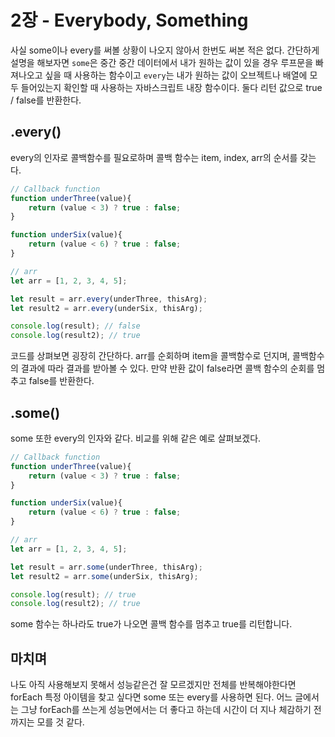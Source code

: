 # 2장 - Everybody, Something

사실 some이나 every를 써볼 상황이 나오지 않아서 한번도 써본 적은 없다. 간단하게 설명을 해보자면 `some`은 중간 중간 데이터에서 내가 원하는 값이 있을 경우 루프문을 빠져나오고 싶을 때 사용하는 함수이고 `every`는 내가 원하는 값이 오브젝트나 배열에 모두 들어있는지 확인할 때 사용하는 자바스크립트 내장 함수이다. 둘다 리턴 값으로 true / false를 반환한다. 



## .every()

every의 인자로 콜백함수를 필요로하며 콜백 함수는 item, index, arr의 순서를 갖는다.

```javascript
// Callback function
function underThree(value){
    return (value < 3) ? true : false;
}

function underSix(value){
    return (value < 6) ? true : false;
}

// arr
let arr = [1, 2, 3, 4, 5]; 

let result = arr.every(underThree, thisArg);
let result2 = arr.every(underSix, thisArg);

console.log(result); // false
console.log(result2); // true
```

코드를 상펴보면 굉장히 간단하다. arr를 순회하며 item을 콜백함수로 던지며, 콜백함수의 결과에 따라 결과를 받아볼 수 있다. 만약 반환 값이 false라면 콜백 함수의 순회를 멈추고 false를 반환한다. 



## .some()

some 또한 every의 인자와 같다. 비교를 위해 같은 예로 살펴보겠다.

```javascript
// Callback function
function underThree(value){
    return (value < 3) ? true : false;
}

function underSix(value){
    return (value < 6) ? true : false;
}

// arr
let arr = [1, 2, 3, 4, 5]; 

let result = arr.some(underThree, thisArg);
let result2 = arr.some(underSix, thisArg);

console.log(result); // true
console.log(result2); // true
```

some 함수는 하나라도 true가 나오면 콜백 함수를 멈추고 true를 리턴합니다.





## 마치며

나도 아직 사용해보지 못해서 성능같은건 잘 모르겠지만 전체를 반복해야한다면 forEach 특정 아이템을 찾고 싶다면 some 또는 every를 사용하면 된다. 어느 글에서는 그냥 forEach를 쓰는게 성능면에서는 더 좋다고 하는데 시간이 더 지나 체감하기 전까지는 모를 것 같다.